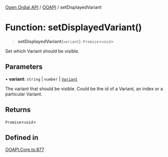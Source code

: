 [Open Ordial API](../../README.md) / [OOAPI](../README.md) / setDisplayedVariant

# Function: setDisplayedVariant()

> **setDisplayedVariant**(`variant`): `Promise`\<`void`\>

Set which Variant should be visible.

## Parameters

• **variant**: `string` \| `number` \| [`Variant`](../classes/Variant.md)

The variant that should be visible. Could be the id of a Variant, an index or a particular Variant.

## Returns

`Promise`\<`void`\>

## Defined in

[OOAPI.Core.ts:877](https://github.com/sagaverse-io/SagaverseOrdinalAPI/blob/90d228bc8061a836e19a66b3b1e83f3192c2e482/src/OOAPI.Core.ts#L877)
